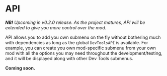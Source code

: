 # API

_**NB!** Upcoming in v0.2.0 release. As the project matures, API will be
extended to give you more control over the mod._

API allows you to add you own submenu on the fly without bothering much with
dependencies as long as the global `DevToolsAPI` is available. For example, you
can create you own mod-specific submenu from your own mod with all the options
you may need throughout the development/testing, and it will be displayed along
with other Dev Tools submenus.

**Coming soon.**
